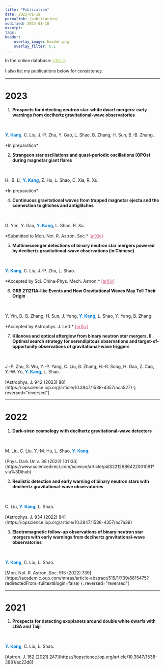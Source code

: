 ```yaml
---
title: "Publication"
date: 2023-01-18
permalink: /publication/
modified: 2023-01-18
excerpt:
tags:
header:
    overlay_image: header.png
    overlay_filter: 0.1 
---
```


<p>
In the online database:
<span class="archive__item-title">
<a href="https://orcid.org/0000-0001-7402-4927" style="color: #ADCC54;"> ORCiD</a>.
</span>
<br>
<br>
I also list my publications below for consistency.
</p>
<hr style="border:1px solid gray">

# 2023

1. **Prospects for detecting neutron star-white dwarf mergers: early warnings from decihertz gravitational-wave observatories** 
  <br>
  <br>
  <a style="color: #007DD9;"><b>Y. Kang</b></a>,
  C. Liu, 
  J.-P. Zhu, 
  Y. Gao,
  L. Shao,
  B. Zhang,
  H. Sun,
  B.-B. Zhang.
  <br>
  <br>
  *In preparation*
   
2. **Strangeon star oscillations and quasi-periodic oscillations (OPOs) during magnetar giant flares** 
  <br>
  <br>
   H.-B. Li, 
  <a style="color: #007DD9;"><b>Y. Kang</b></a>,
   Z. Hu,
   L. Shao,
   C. Xia,
   R. Xu.
  <br>
  <br>
  *In preparation*
   
4. **Continuous gravitational waves from trapped magnetar ejecta and the connection to glitches and antiglitches** 
  <br>
  <br>
  G. Yim,
  Y. Gao,
  <a style="color: #007DD9;"><b>Y. Kang</b></a>, 
  L. Shao,
  R. Xu.
  <br>
  <br>
  *Submitted to Mon. Not. R. Astron. Soc.*
  <a href="https://arxiv.org/abs/2308.01588" style="color: #CF4C73;">[arXiv]</a>
  

5. **Multimessenger detections of binary neutron star mergers powered by decihertz gravitational-wave observations (in Chinese)** 
  <br>
  <br>
  <a style="color: #007DD9;"><b>Y. Kang</b></a>,
  C. Liu, 
  J.-P. Zhu, 
  L. Shao.
  <br>
  <br>
  *Accepted by Sci. China-Phys. Mech. Astron.*
  <a href="http://engine.scichina.com/doi/10.1360/SSPMA-2022-0428" style="color: #CF4C73;">[arXiv]</a>

6. **GRB 211211A-like Events and How Gravitational Waves May Tell Their Origin** 
  <br>
  <br>
  Y. Yin,
  B.-B. Zhang,
  H. Sun,
  J. Yang,
  <a style="color: #007DD9;"><b>Y. Kang</b></a>,
  L. Shao,
  Y. Yang,
  B. Zhang.
  <br>
  <br>
  *Accepted by Astrophys. J. Lett.*
  <a href="https://arxiv.org/abs/2304.06581" style="color: #CF4C73;">[arXiv]</a>
  
7. **Kilonova and optical afterglow from binary neutron star mergers. II. Optimal search strategy for serendipitous observations and target-of-opportunity observations of gravitational-wave triggers** 
  <br>
  <br>
  J.-P. Zhu, 
  S. Wu, 
  Y.-P. Yang, 
  C. Liu, 
  B. Zhang, 
  H.-R. Song, 
  H. Gao, 
  Z. Cao, 
  Y.-W. Yu, 
  <a style="color: #007DD9;"><b>Y. Kang</b></a>, 
  L. Shao.
  <br>
  <br>
  [Astrophys. J. 942 (2023) 88](https://iopscience.iop.org/article/10.3847/1538-4357/aca527)
{: reversed="reversed"}

---

# 2022

1.  **Dark-siren cosmology with decihertz gravitational-wave detectors** 
  <br>
  <br>
  M. Liu, 
  C. Liu, 
  Y.-M. Hu, 
  L. Shao, 
  <a style="color: #007DD9;"><b>Y. Kang</b></a>.
  <br>
  <br>
  [Phys. Dark Univ. 38 (2022) 101136](https://www.sciencedirect.com/science/article/pii/S2212686422001091?via%3Dihub)

2. **Realistic detection and early warning of binary neutron stars with decihertz gravitational-wave observatories** 
  <br>
  <br>
  C. Liu,
  <a style="color: #007DD9;"><b>Y. Kang</b></a>,
  L. Shao.
  <br>
  <br>
  [Astrophys. J. 934 (2022) 84](https://iopscience.iop.org/article/10.3847/1538-4357/ac7a39)

3. **Electromagnetic follow-up observations of binary neutron star mergers with early warnings from decihertz gravitational-wave observatories** 
  <br>
  <br>
  <a style="color: #007DD9;"><b>Y. Kang</b></a>,
  C. Liu, 
  L. Shao.
  <br>
  <br>
  [Mon. Not. R. Astron. Soc. 515 (2022) 739](https://academic.oup.com/mnras/article-abstract/515/1/739/6615475?redirectedFrom=fulltext&login=false)
{: reversed="reversed"}

---

# 2021

1. **Prospects for detecting exoplanets around double white dwarfs with LISA and Taiji** 
  <br>
  <br>
  <a style="color: #007DD9;"><b>Y. Kang</b></a>,
  C. Liu, 
  L. Shao.
  <br>
  <br>
  [Astron. J. 162 (2021) 247](https://iopscience.iop.org/article/10.3847/1538-3881/ac23d8)
  

